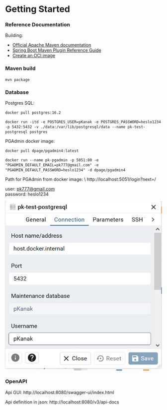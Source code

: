 # Getting Started

### Reference Documentation
Building:

* [Official Apache Maven documentation](https://maven.apache.org/guides/index.html)
* [Spring Boot Maven Plugin Reference Guide](https://docs.spring.io/spring-boot/docs/3.3.1/maven-plugin/reference/html/)
* [Create an OCI image](https://docs.spring.io/spring-boot/docs/3.3.1/maven-plugin/reference/html/#build-image)

### Maven build

`mvn package`

### Database

Postgres SQL:

```
docker pull postgres:16.2
```



```
docker run -itd -e POSTGRES_USER=pKanak -e POSTGRES_PASSWORD=heslo1234 -p 5432:5432 -v ./data:/var/lib/postgresql/data --name pk-test-postgresql postgres
```

PGAdmin docker image:

```
docker pull dpage/pgadmin4:latest
```

```
docker run --name pk-pgadmin -p 5051:80 -e "PGADMIN_DEFAULT_EMAIL=pk777@gmail.com" -e "PGADMIN_DEFAULT_PASSWORD=heslo1234" -d dpage/pgadmin4
```

Path for PGAdmin from docker image: \ 
http://localhost:5051/login?next=/

user: pk777@gmail.com \
password: heslo1234

![img.png](files/images/img.png)

### OpenAPI

Api GUI:
http://localhost:8080/swagger-ui/index.html

Api definition in json:
http://localhost:8080/v3/api-docs
